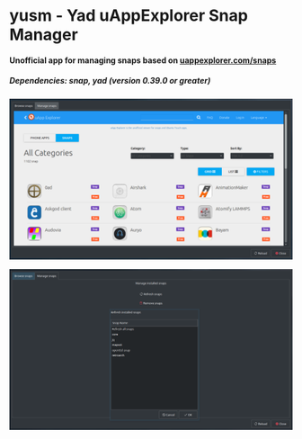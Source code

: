 # yusm - Yad uAppExplorer Snap Manager 
#### Unofficial app for managing snaps based on [uappexplorer.com/snaps](https://uappexplorer.com/snaps)

##### Dependencies: snap, yad (version 0.39.0 or greater)

![yusm-screenshot](/Screenshot.png)

![yusm-screenshot2](/Screenshot2.png)